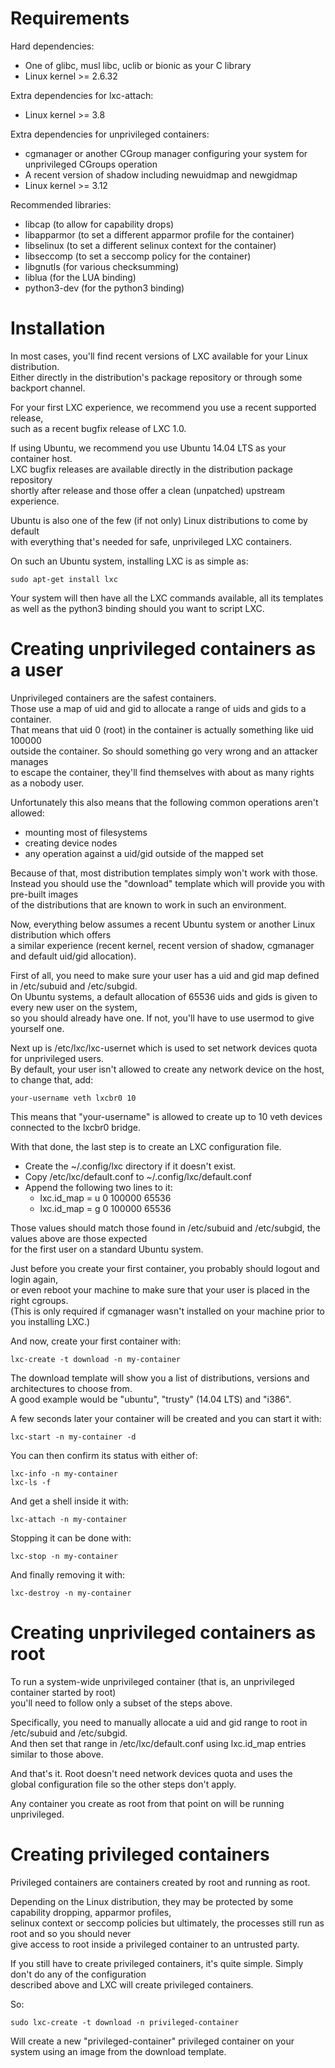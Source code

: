 # Requirements

Hard dependencies:

 * One of glibc, musl libc, uclib or bionic as your C library
 * Linux kernel >= 2.6.32

Extra dependencies for lxc-attach:

 * Linux kernel >= 3.8

Extra dependencies for unprivileged containers:

 * cgmanager or another CGroup manager configuring your system for unprivileged CGroups operation
 * A recent version of shadow including newuidmap and newgidmap
 * Linux kernel >= 3.12

Recommended libraries:

 * libcap (to allow for capability drops)
 * libapparmor (to set a different apparmor profile for the container)
 * libselinux (to set a different selinux context for the container)
 * libseccomp (to set a seccomp policy for the container)
 * libgnutls (for various checksumming)
 * liblua (for the LUA binding)
 * python3-dev (for the python3 binding)

# Installation

In most cases, you'll find recent versions of LXC available for your Linux distribution.  
Either directly in the distribution's package repository or through some backport channel.

For your first LXC experience, we recommend you use a recent supported release,  
such as a recent bugfix release of LXC 1.0.


If using Ubuntu, we recommend you use Ubuntu 14.04 LTS as your container host.  
LXC bugfix releases are available directly in the distribution package repository  
shortly after release and those offer a clean (unpatched) upstream experience.

Ubuntu is also one of the few (if not only) Linux distributions to come by default  
with everything that's needed for safe, unprivileged LXC containers.

On such an Ubuntu system, installing LXC is as simple as:

    sudo apt-get install lxc

Your system will then have all the LXC commands available, all its templates  
as well as the python3 binding should you want to script LXC.


# Creating unprivileged containers as a user

Unprivileged containers are the safest containers.  
Those use a map of uid and gid to allocate a range of uids and gids to a container.  
That means that uid 0 (root) in the container is actually something like uid 100000  
outside the container. So should something go very wrong and an attacker manages  
to escape the container, they'll find themselves with about as many rights as a nobody user.

Unfortunately this also means that the following common operations aren't allowed:

  * mounting most of filesystems
  * creating device nodes
  * any operation against a uid/gid outside of the mapped set

Because of that, most distribution templates simply won't work with those.  
Instead you should use the "download" template which will provide you with pre-built images  
of the distributions that are known to work in such an environment.

Now, everything below assumes a recent Ubuntu system or another Linux distribution which offers  
a similar experience (recent kernel, recent version of shadow, cgmanager and default uid/gid allocation).

First of all, you need to make sure your user has a uid and gid map defined in /etc/subuid and /etc/subgid.  
On Ubuntu systems, a default allocation of 65536 uids and gids is given to every new user on the system,  
so you should already have one. If not, you'll have to use usermod to give yourself one.

Next up is /etc/lxc/lxc-usernet which is used to set network devices quota for unprivileged users.  
By default, your user isn't allowed to create any network device on the host, to change that, add:

    your-username veth lxcbr0 10

This means that "your-username" is allowed to create up to 10 veth devices connected to the lxcbr0 bridge.


With that done, the last step is to create an LXC configuration file.

 * Create the ~/.config/lxc directory if it doesn't exist.
 * Copy /etc/lxc/default.conf to ~/.config/lxc/default.conf
 * Append the following two lines to it:
    * lxc.id\_map = u 0 100000 65536
    * lxc.id\_map = g 0 100000 65536

Those values should match those found in /etc/subuid and /etc/subgid, the values above are those expected  
for the first user on a standard Ubuntu system.

Just before you create your first container, you probably should logout and login again,  
or even reboot your machine to make sure that your user is placed in the right cgroups.  
(This is only required if cgmanager wasn't installed on your machine prior to you installing LXC.)


And now, create your first container with:

    lxc-create -t download -n my-container

The download template will show you a list of distributions, versions and architectures to choose from.  
A good example would be "ubuntu", "trusty" (14.04 LTS) and "i386".


A few seconds later your container will be created and you can start it with:

    lxc-start -n my-container -d

You can then confirm its status with either of:

    lxc-info -n my-container
    lxc-ls -f

And get a shell inside it with:

    lxc-attach -n my-container

Stopping it can be done with:

    lxc-stop -n my-container

And finally removing it with:

    lxc-destroy -n my-container

# Creating unprivileged containers as root

To run a system-wide unprivileged container (that is, an unprivileged container started by root)  
you'll need to follow only a subset of the steps above.

Specifically, you need to manually allocate a uid and gid range to root in /etc/subuid and /etc/subgid.  
And then set that range in /etc/lxc/default.conf using lxc.id\_map entries similar to those above.

And that's it. Root doesn't need network devices quota and uses the  
global configuration file so the other steps don't apply.

Any container you create as root from that point on will be running unprivileged.

# Creating privileged containers

Privileged containers are containers created by root and running as root.  

Depending on the Linux distribution, they may be protected by some capability dropping, apparmor profiles,  
selinux context or seccomp policies but ultimately, the processes still run as root and so you should never  
give access to root inside a privileged container to an untrusted party.

  

If you still have to create privileged containers, it's quite simple. Simply don't do any of the configuration  
described above and LXC will create privileged containers.

So:

    sudo lxc-create -t download -n privileged-container

Will create a new "privileged-container" privileged container on your system using an image from the download template.
